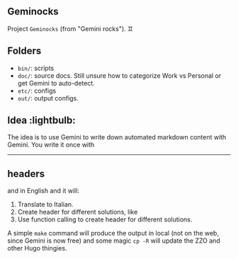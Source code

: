 ## Geminocks

Project `Geminocks` (from "Gemini rocks"). :gemini:

## Folders

* `bin/`: scripts
* `doc/`: source docs. Still unsure how to categorize Work vs Personal or get Gemini to auto-detect.
* `etc/`: configs
* `out/`: output configs.

## Idea :lightbulb:

The idea is to use Gemini to write down automated markdown content with Gemini.
You write it once with

---
headers
---

and in English and it will:

1. Translate to Italian.
2. Create header for different solutions, like
3. Use function calling to create header for different solutions.

A simple `make` command will produce the output in local (not on the web, since Gemini is now free) and some magic `cp -R` will update the ZZO and other Hugo thingies.
